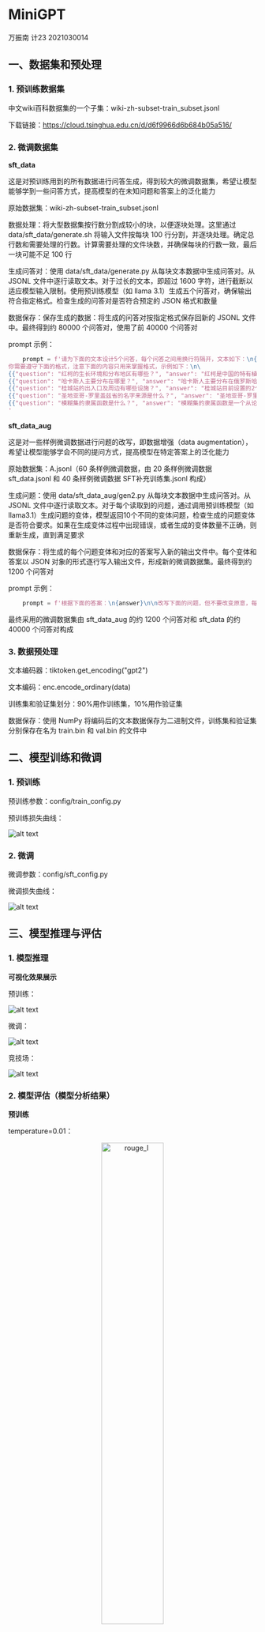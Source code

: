 # MiniGPT

万振南 计23 2021030014

## 一、数据集和预处理

### 1. 预训练数据集

中文wiki百科数据集的一个子集：wiki-zh-subset-train_subset.jsonl

下载链接：https://cloud.tsinghua.edu.cn/d/d6f9966d6b684b05a516/

### 2. 微调数据集

**sft_data**

这是对预训练用到的所有数据进行问答生成，得到较大的微调数据集，希望让模型能够学到一些问答方式，提高模型的在未知问题和答案上的泛化能力

原始数据集：wiki-zh-subset-train_subset.jsonl

数据处理：将大型数据集按行数分割成较小的块，以便逐块处理。这里通过 data/sft_data/generate.sh 将输入文件按每块 100 行分割，并逐块处理。确定总行数和需要处理的行数。计算需要处理的文件块数，并确保每块的行数一致，最后一块可能不足 100 行

生成问答对：使用 data/sft_data/generate.py 从每块文本数据中生成问答对。从 JSONL 文件中逐行读取文本。对于过长的文本，即超过 1600 字符，进行截断以适应模型输入限制。使用预训练模型（如 llama 3.1）生成五个问答对，确保输出符合指定格式。检查生成的问答对是否符合预定的 JSON 格式和数量

数据保存：保存生成的数据：将生成的问答对按指定格式保存回新的 JSONL 文件中。最终得到约 80000 个问答对，使用了前 40000 个问答对

prompt 示例：
```python
    prompt = f'请为下面的文本设计5个问答，每个问答之间用换行符隔开，文本如下：\n{text}\n\
你需要遵守下面的格式，注意下面的内容只用来掌握格式，示例如下：\n\
{{"question": "红柯的生长环境和分布地区有哪些？", "answer": "红柯是中国的特有植物，分布在中国大陆的海南等地，生长于海拔350米至1,000米的地区，常生于常绿阔叶林中或海拔较高的山地。"}}\n\
{{"question": "哈卡斯人主要分布在哪里？", "answer": "哈卡斯人主要分布在俄罗斯哈卡斯共和国、部分分布在克拉斯诺亚尔斯克等地，另外还有一部份分布在中国黑龙江省齐齐哈尔市富裕县。"}}\n\
{{"question": "桂城站的出入口及周边有哪些设施？", "answer": "桂城站目前设置的2个出入口均位于南桂东路南侧。本站设有便利店、面包糕饼店、中国银行自动柜员机、自动售货机及“好易”机。"}}\n\
{{"question": "圣地亚哥-罗里盖兹省的名字来源是什么？", "answer": "圣地亚哥-罗里盖兹省的名字来源于建立圣伊纳西奥城镇的军人圣地亚哥-罗里盖兹，他是海地和多明尼加战争中的人物，也是复国战争早期的领导人士之一。"}}\n\
{{"question": "模糊集的隶属函数是什么？", "answer": "模糊集的隶属函数是一个从论域到单位区间的映射，用来表示元素对该集的归属程度。"}}\n\
'
```

**sft_data_aug**

这是对一些样例微调数据进行问题的改写，即数据增强（data augmentation），希望让模型能够学会不同的提问方式，提高模型在特定答案上的泛化能力

原始数据集：A.jsonl（60 条样例微调数据，由 20 条样例微调数据 sft_data.jsonl 和 40 条样例微调数据 SFT补充训练集.jsonl 构成）

生成问题：使用 data/sft_data_aug/gen2.py 从每块文本数据中生成问答对。从 JSONL 文件中逐行读取文本。对于每个读取到的问题，通过调用预训练模型（如llama3.1）生成问题的变体，模型返回10个不同的变体问题，检查生成的问题变体是否符合要求。如果在生成变体过程中出现错误，或者生成的变体数量不正确，则重新生成，直到满足要求

数据保存：将生成的每个问题变体和对应的答案写入新的输出文件中。每个变体和答案以 JSON 对象的形式逐行写入输出文件，形成新的微调数据集。最终得到约 1200 个问答对

prompt 示例：
```python
    prompt = f'根据下面的答案：\n{answer}\n\n改写下面的问题，但不要改变原意，每个编辑距离<5，不能和原来的内容一样，输出10行，每行为1个问题。原问题如下：\n{question}'
```

最终采用的微调数据集由 sft_data_aug 的约 1200 个问答对和 sft_data 的约 40000 个问答对构成

### 3. 数据预处理

文本编码器：tiktoken.get_encoding("gpt2")

文本编码：enc.encode_ordinary(data)

训练集和验证集划分：90%用作训练集，10%用作验证集

数据保存：使用 NumPy 将编码后的文本数据保存为二进制文件，训练集和验证集分别保存在名为 train.bin 和 val.bin 的文件中

## 二、模型训练和微调

### 1. 预训练

预训练参数：config/train_config.py

预训练损失曲线：

![alt text](loss_pretrain_10000.png)

### 2. 微调

微调参数：config/sft_config.py

微调损失曲线：

![alt text](loss_sft_10000.png)

## 三、模型推理与评估

### 1. 模型推理

**可视化效果展示**

预训练：

![alt text](image.png)

微调：

![alt text](image-1.png)

竞技场：

![alt text](image-2.png)

### 2. 模型评估（模型分析结果）

**预训练**

temperature=0.01：



<div style="text-align: center;">
  <img src="rouge_l_pretrain_0.01.png" alt="rouge_l" style="width: 50%;">
</div>



<div style="text-align: center;">
  <img src="perplexity_pretrain_0.01.png" alt="perplexity" style="width: 50%;">
</div>

temperature=0.1：



<div style="text-align: center;">
  <img src="rouge_l_pretrain_0.1.png" alt="rouge_l" style="width: 50%;">
</div>



<div style="text-align: center;">
  <img src="perplexity_pretrain_0.1.png" alt="perplexity" style="width: 50%;">
</div>

temperature=0.2：



<div style="text-align: center;">
  <img src="rouge_l_pretrain_0.2.png" alt="rouge_l" style="width: 50%;">
</div>



<div style="text-align: center;">
  <img src="perplexity_pretrain_0.2.png" alt="perplexity" style="width: 50%;">
</div>

**微调**

在数据集 A.jsonl 上：



<div style="text-align: center;">
  <img src="rouge_l_sft_a.png" alt="rouge_l" style="width: 50%;">
</div>



<div style="text-align: center;">
  <img src="perplexity_sft_a.png" alt="perplexity" style="width: 50%;">
</div>

在数据集 sft_data 中训练过的随机 100 条数据上：



<div style="text-align: center;">
  <img src="rouge_l_sft.png" alt="rouge_l" style="width: 50%;">
</div>



<div style="text-align: center;">
  <img src="perplexity_sft.png" alt="perplexity" style="width: 50%;">
</div>

在数据集 sft_data 中未训练的随机 100 条数据上：



<div style="text-align: center;">
  <img src="rouge_l_sft_v.png" alt="rouge_l" style="width: 50%;">
</div>



<div style="text-align: center;">
  <img src="perplexity_sft_v.png" alt="perplexity" style="width: 50%;">
</div>

**在测试集-day1.jsonl上的表现**

```json
{"question": "金火凌日的周期是多少？", "answer": "一个全程式计算得到金火凌日周期的值。"}
{"question": "CPU的时钟频率通常由什么决定？", "answer": "时钟频率的量度单位是赫兹（Hz）。"}
{"question": "羊侃的字是什么？", "answer": "方脑壳又名白脸、白鼠"}
{"question": "拜仁慕尼黑二队的主场在哪里？", "answer": "新加坡"}
{"question": "俄土战争（1676年-1681年）是在哪些国家之间发生的？", "answer": "双方于1681年签署巴赫奇萨赖和约，奥斯曼帝国承认沙皇俄国对第聂伯河左岸地区的统治。"}
{"question": "多面体泡沫是如何形成的？", "answer": "气／液分散体系中的球体泡沫是气泡为较厚的液膜所隔开，且为球状的泡沫。"}
{"question": "2007年法国网球公开赛男子单打的冠军是谁？", "answer": "塞尔维亚新秀安娜·伊万诺维奇"}
{"question": "隋朝时期，中书侍郎被改名为什么？", "answer": "礼部侍郎是中国古代的官职，担任礼部的副长官。该职务在隋朝时主管礼部司的相关事务，唐朝时成为礼部的副官，明清时期设有左右二名侍郎，清代分为满汉四个侍郎。"}
{"question": "2008年夏季奥林匹克运动会的比赛项目中，田径项目有多少个小项？", "answer": "2008年夏季奥林匹克运动会共有28个大项和302个小项。"}
{"question": "疣囊苔草的分布地区包括哪些国家或地区？", "answer": "分布在中国大陆的湖南、江西、贵州、广东、福建、浙江、湖北、湖南、江苏、湖北、四川、湖南等地。"}
{"question": "陕西省的地理位置包括哪些主要区域？", "answer": "全省区域，包括黄河、河和河湖水系。"}
{"question": "《水浒传》中董超与薛霸的角色有什么特点？", "answer": "他被视为一位董超和薛霸的角色，让自己的角色都是由董超和薛霸的角色扮演的。"}
{"question": "赫拉克利亚战役的结果如何？", "answer": "双方于1681年签署巴赫奇萨赖和约，奥斯曼帝国承认沙皇俄国对第聂伯河左岸地区的统治。"}
{"question": "什么是旋转不变性？", "answer": "在物理学中，旋转不变性意味着物理系统的性质不受空间取向的影响。根据诺特定理，如果物理系统的作用量具有旋转不变性，则角动量守恒。"}
{"question": "扭肚藤的分布地区包括哪些国家或地区？", "answer": "分布于中国大陆的云南、广西、贵州等地。"}
{"question": "探春花的生长环境是什么？", "answer": "生长于海拔1,500米至2,500米的地区，多生长于山坡林下、林缘或草地。"}
{"question": "短鲬的背鳍有几枚硬棘和软条？", "answer": "背鳍软条15至15枚；臀鳍软条13"}
{"question": "拉斐尔·纳达尔在2007年法国网球公开赛男子单打决赛中的比分是多少？", "answer": "1-0"}
{"question": "Google音乐在哪一年宣布关闭？", "answer": "2011年"}
{"question": "2009年至2010年英格兰足球甲级联赛有多少支球队？", "answer": "20支球队"}
```

## 四、模型效果分析

### 1. 预训练模型效果分析

**字符**

均为汉字，没有乱码，不出现eot等分割字符

**重复**

与 temperature 设置有关，较低时会出现重复，已经在输出时处理

**内容**

之后1-2句基本与 prompt 相关，但再后面的内容有可能不太相关

**输出时长**

服务器上 < 1s / 256 tokens，在合理范围内

### 2. 微调模型效果分析

**字符**

均为汉字，没有乱码，不出现eot等分割字符

**重复**

基本没有重复，temperature 较低时也不出现重复

**内容**

基本与 prompt 相关，但有时会答非所问，经常给出错误答案

但是在数据集 A.jsonl 及变种问题上表现良好，说明数据增强取得效果。可以以此类推到整个数据集，即对于每个条目的每句话都生成 5-10 个问题，最后得到约 1000000 个问答对，用这些问答对微调应该能够取得更好的效果和泛化性。但由于资源限制，难以在短时间内生成这么多问答对。

**输出时长**

服务器上 < 1s / 1 prompt，在合理范围内


## 五、总结

本实验介绍了 MiniGPT 的预训练和微调过程。预训练数据集为中文 wiki 百科子集，微调数据集通过问答生成和数据增强形成，最终包含约4.12万个问答对。微调后的模型在特定数据集上表现良好，但在未知问题上仍有答非所问的情况。模型在字符处理和输出时长上表现稳定，但回答准确性有待提升。未来可通过增加问答对数量进一步提升模型性能。